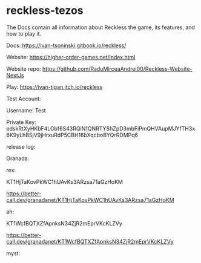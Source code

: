 # reckless-tezos


The Docs contain all information about Reckless the game, its features, and how to play it.

Docs: https://ivan-tsoninski.gitbook.io/reckless/

Website: https://higher-order-games.net/index.html 

Website repo: https://github.com/RaduMirceaAndrei00/Reckless-Website-NextJs

Play: https://ivan-tigan.itch.io/reckless


Test Account:

Username: Test

Private Key: edskRtXyHKbF4LGbf6S43RQiN1QNRTYShZpD3mbFiPmQHVAupMJYfTH3x6K9yLhBSjV9jHrxuRdP5CBH16bXqcboBYQrRDMPq6


release log:

Granada:

rex:

KT1HjTaKovPkWC1hUAvKs3ARzsa71aGzHoKM 

https://better-call.dev/granadanet/KT1HjTaKovPkWC1hUAvKs3ARzsa71aGzHoKM

ah:

KT1WcfBQTXZfApnksN34ZjR2mEprVKcKLZVy 

https://better-call.dev/granadanet/KT1WcfBQTXZfApnksN34ZjR2mEprVKcKLZVy

myst:


